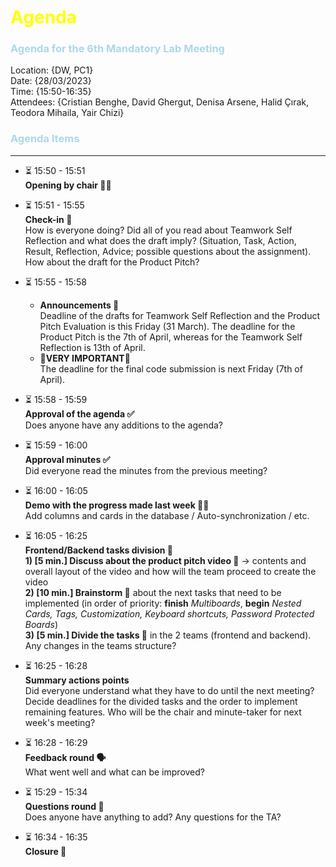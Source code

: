 # <span style="color:Yellow">Agenda</span>

### <span style="color:LightBlue">Agenda for the 6th Mandatory Lab Meeting</span>


Location:       {DW, PC1}\
Date:           {28/03/2023}\
Time:     {15:50-16:35}\
Attendees:      {Cristian Benghe, David Ghergut, Denisa Arsene, Halid Çırak, Teodora Mihaila, Yair Chizi}


### <span style="color:LightBlue">Agenda Items</span>
---
* ⏳ 15:50 - 15:51   
  **Opening by chair 👋🏻**

* ⏳ 15:51 - 15:55   
  **Check-in 🚪** <br />
  How is everyone doing? Did all of you read about Teamwork Self Reflection and what does the draft imply? (Situation, Task, Action, Result, Reflection, Advice; possible questions about the assignment). How about the draft for the Product Pitch? 

* ⏳ 15:55 - 15:58   
  - **Announcements 📣** <br />
  Deadline of the drafts for Teamwork Self Reflection and the Product Pitch Evaluation is this Friday (31 March). The deadline for the Product Pitch is the 7th of April, whereas for the Teamwork Self Reflection is 13th of April.
  - **🚨VERY IMPORTANT🚨** <br />
  The deadline for the final code submission is next Friday (7th of April).

* ⏳ 15:58 - 15:59  
  **Approval of the agenda ✅** <br />
  Does anyone have any additions to the agenda?

* ⏳ 15:59 - 16:00  
  **Approval minutes ✅** <br />
  Did everyone read the minutes from the previous meeting?

* ⏳ 16:00 - 16:05  
  **Demo with the progress made last week 🏃🏻‍** <br />
  Add columns and cards in the database / Auto-synchronization / etc.

* ⏳ 16:05 - 16:25  
  **Frontend/Backend tasks division 🎯**<br />
  **1) [5 min.] Discuss about the product pitch video 🎥** -> contents and overall layout of the video and how will the team proceed to create the video <br />
  **2) [10 min.] Brainstorm 🤔** about the next tasks that need to be implemented (in order of priority: **finish** *Multiboards*, **begin** *Nested Cards, Tags, Customization, Keyboard shortcuts, Password Protected Boards*) <br />
  **3) [5 min.] Divide the tasks 🚀** in the 2 teams (frontend and backend). Any changes in the teams structure?

* ⏳ 16:25 - 16:28  
  **Summary actions points** <br />
  Did everyone understand what they have to do until the next meeting? Decide deadlines for the divided tasks and the order to implement remaining features. Who will be the chair and minute-taker for next week's meeting?

* ⏳ 16:28 - 16:29  
  **Feedback round 🗣️** <br />
  What went well and what can be improved?

* ⏳ 15:29 - 15:34  
  **Questions round 🙋‍** <br />
  Does anyone have anything to add?  Any questions for the TA?

* ⏳ 16:34 - 16:35  
  **Closure 👏** 



